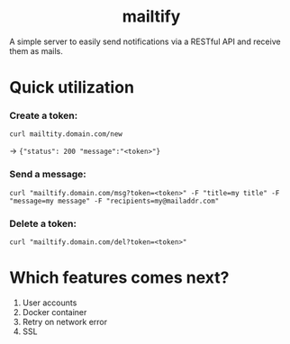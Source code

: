 # <h1 align="center">mailtify</h1>
A simple server to easily send notifications via a RESTful API and receive them as mails.

# Quick utilization
### Create a token:
`curl mailtity.domain.com/new`

-> `{"status": 200 "message":"<token>"}`

### Send a message:
`curl "mailtify.domain.com/msg?token=<token>" -F "title=my title" -F "message=my message" -F "recipients=my@mailaddr.com"`

### Delete a token:
`curl "mailtify.domain.com/del?token=<token>"`

# Which features comes next?
1. User accounts
2. Docker container
3. Retry on network error
4. SSL

